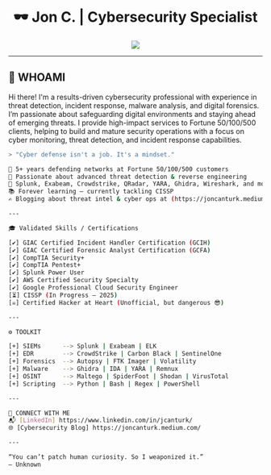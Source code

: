 <h1 align="center">🕶️ Jon C. | Cybersecurity Specialist</h1>
<p align="center">
  <img src="https://readme-typing-svg.herokuapp.com/?lines=Security+Operations+Management;Cyber+Defender;Digital+Forensics+Incident+Responsender;Red+Teamer+at+Heart;Incident+Responder&center=true&width=440&height=45">
</p>

---

## 🧠 WHOAMI

Hi there! I'm a results-driven cybersecurity professional with experience in threat detection, incident response, malware analysis, and digital forensics. I’m passionate about safeguarding digital environments and staying ahead of emerging threats. I provide high-impact services to Fortune 50/100/500 clients, helping to build and mature security operations with a focus on cyber monitoring, threat detection, and incident response capabilities.

```bash
> "Cyber defense isn't a job. It's a mindset."  

🎯 5+ years defending networks at Fortune 50/100/500 customers
👾 Passionate about advanced threat detection & reverse engineering
🧰 Splunk, Exabeam, Crowdstrike, QRadar, YARA, Ghidra, Wireshark, and more
📚 Forever learning — currently tackling CISSP
✍️ Blogging about threat intel & cyber ops at (https://joncanturk.medium.com/)

---

🎓 Validated Skills / Certifications

[✔] GIAC Certified Incident Handler Certification (GCIH)
[✔] GIAC Certified Forensic Analyst Certification (GCFA)
[✔] CompTIA Security+
[✔] CompTIA Pentest+
[✔] Splunk Power User
[✔] AWS Certified Security Specialty
[✔] Google Professional Cloud Security Engineer
[⏳] CISSP (In Progress – 2025)
[☠] Certified Hacker at Heart (Unofficial, but dangerous 😎)

---

⚙️ TOOLKIT

[+] SIEMs      --> Splunk | Exabeam | ELK
[+] EDR        --> CrowdStrike | Carbon Black | SentinelOne
[+] Forensics  --> Autopsy | FTK Imager | Volatility
[+] Malware    --> Ghidra | IDA | YARA | Remnux
[+] OSINT      --> Maltego | SpiderFoot | Shodan | VirusTotal
[+] Scripting  --> Python | Bash | Regex | PowerShell

---

📡 CONNECT WITH ME
📬 [LinkedIn] https://www.linkedin.com/in/jcanturk/
🌐 [Cybersecurity Blog] https://joncanturk.medium.com/

---

“You can’t patch human curiosity. So I weaponized it.”
– Unknown
